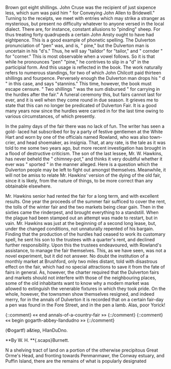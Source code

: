 Brown got eight shillings. John Cruse was
the recipient of just sixpence less, which
sum was paid him " for Conveying John
Allen to Bridewell." Turning to the receipts,
we meet with entries which may strike a
stranger as mysterious, but present no
difficulty whatever to anyone versed in the
local dialect. There are, for instance, constant
allusions to "pinding" sheep. For
thus treating forty quadrupeds a certain John
Ansty ought to have had eightpence. This
is a good example of phonetic spelling. The
Dulverton pronunciation of "pen" was, and
is, " pine," but the Dulverton man is uncertain
in his "d's." Thus, he will say
"taildor" for "tailor," and " cornder " for
"corner." This is most observable when a
vowel follows. So it is that while he pronounces
"pen" "pine," he contrives to slip
in a "d" in the participial form. And this
usage is reflected in the book. The work
naturally refers to numerous standings, for
two of which John Chilcott paid thirteen
shillings and fourpence. Perversely enough
the Dulverton man drops his " d " in this
case, and says "stannins." This time, however,
the book must escape censure. " Two
shillings " was the sum disbursed " for carrying
in the hurdles after the fair." A funeral
ceremony this, but fairs cannot last for ever,
and it is well when they come round in due
season. It grieves me to state that this can
no longer be predicated of Dulverton Fair.
It is a good many years now since the
hurdles were carried in for the last time
owing to various circumstances, of which
presently.

In the palmy days of the fair there was no
lack of fun. The writer has seen a gold-
laced hat subscribed for by a party of festive
gentlemen at the White Hart and worn by
one of the officials named Rowland, who was
also town-crier, and head shoemaker, as
insignia. That, at any rate, is the tale as
it was told to me some two years ago, but
more recent investigation has brought in a
flood of destructive criticism. The son of
the last lessee, Mr. W. Hawkins, has never
beheld the " chimney-pot," and thinks it very
doubtful whether it ever was " sported " in
the manner alleged. Here is a question
which the Dulverton people may be left to
fight out amongst themselves. Meanwhile,
it will not be amiss to relate Mr. Hawkins'
version of the dying of the old fair, since it
is likely, from the nature of things, to be
more correct than any obtainable elsewhere.

Mr. Hawkins senior had rented the fair for
a long term, and with excellent results. One
year the proceeds of the summer fair sufficed
to cover the rent, the tolls of the winter fair
and the two markets being clear gain. Then
in the sixties came the rinderpest, and brought
everything to a standstill. When the plague
had been stamped out an attempt was made
to restart, but in vain. Mr. Hawkins was
just at the beginning of a second long lease,
but, under the changed conditions, not unnaturally
repented of his bargain. Finding
that the production of the hurdles had ceased
to work its customary spell, he sent his son
to the trustees with a quarter's rent, and
declined further responsibility. Upon this
the trustees endeavoured, with Rowland's
assistance, to manage the fair themselves.
This, as we have seen, was not a novel
experiment, but it did not answer. No
doubt the institution of a monthly market at
Brushford, only two miles distant, told with
disastrous effect on the fair, which had no
special attractions to save it from the fate of
fairs in general. As, however, the charter
required that the Dulverton fairs and markets
should not interfere with those of the neighbouring
places, some of the old inhabitants
want to know why a modern market was
allowed to extinguish the venerable fixtures
in which they took pride. On the whole,
however, the townsmen show themselves
resigned, and indeed merry, for in the annals
of Dulverton it is recorded that on a certain
fair-day a pen was found in the Fore Street,
and in the pen a lamb. Alas, poor Yorick!

{::comment} «« end annals-of-a-country-fair »» {::/comment}
{::comment} «« begin gogarth-abbey-llandudno »» {::/comment}

(©ogartf) a&amp;tiep, HlanDuDno.

**By W. H. **{.scaps}Burnett.

N a shelving tract of land on a
portion of the otherwise precipitous
Great Orme's Head, and
fronting towards Penmanmawr, the
Conway estuary, and Puffin Island, there are
the remains of what is popularly designated
